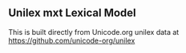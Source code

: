 Unilex mxt Lexical Model
----------------------

This is built directly from Unicode.org unilex data at
https://github.com/unicode-org/unilex
